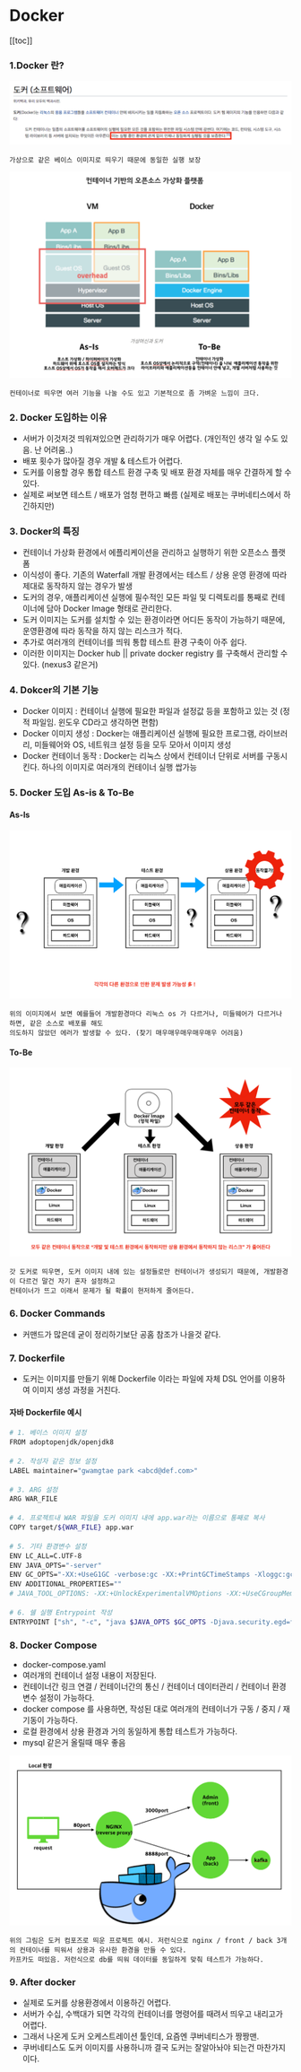 # Docker
[[toc]]
### 1.Docker 란?

![Alt text](../images/docker1.png)

```
가상으로 같은 베이스 이미지로 띄우기 때문에 동일한 실행 보장
```

![Alt text](../images/docker2.png)

```
컨테이너로 띄우면 여러 기능을 나눌 수도 있고 기본적으로 좀 가벼운 느낌이 크다.
```
### 2. Docker 도입하는 이유

- 서버가 이것저것 띄워져있으면 관리하기가 매우 어렵다. (개인적인 생각 일 수도 있음. 난 어려움..)
- 배포 횟수가 많아질 경우 개발 & 테스트가 어렵다.
- 도커를 이용할 경우 통합 테스트 환경 구축 및 배포 환경 자체를 매우 간결하게 할 수 있다.
- 실제로 써보면 테스트 / 배포가 엄청 편하고 빠름 (실제로 배포는 쿠버네티스에서 하긴하지만)

### 3. Docker의 특징

- 컨테이너 가상화 환경에서 에플리케이션을 관리하고 실행하기 위한 오픈소스 플랫폼
- 이식성이 좋다. 기존의 Waterfall 개발 환경에서는 테스트 / 상용 운영 환경에 따라 제대로 동작하지 않는 경우가 발생
- 도커의 경우, 애플리케이션 실행에 필수적인 모든 파일 및 디렉토리를 통째로 컨테이너에 담아 Docker Image 형태로 관리한다.
- 도커 이미지는 도커를 설치할 수 있는 환경이라면 어디든 동작이 가능하기 때문에, 운영환경에 따라 동작을 하지 않는 리스크가 적다.
- 추가로 여러개의 컨테이너를 띄워 통합 테스트 환경 구축이 아주 쉽다.
- 이러한 이미지는 Docker hub || private docker registry 를 구축해서 관리할 수 있다. (nexus3 같은거)

### 4. Dokcer의 기본 기능
- Docker 이미지 : 컨테이너 실행에 필요한 파일과 설정값 등을 포함하고 있는 것 (정적 파일임. 윈도우 CD라고 생각하면 편함)
- Docker 이미지 생성 : Docker는 애플리케이션 실행에 필요한 프로그램, 라이브러리, 미들웨어와 OS, 네트워크 설정 등을 모두 모아서 이미지 생성
- Docker 컨테이너 동작 : Docker는 리눅스 상에서 컨테이너 단위로 서버를 구동시킨다. 하나의 이미지로 여러개의 컨테이너 실행 쌉가능

### 5. Docker 도입 As-is & To-Be

#### As-Is
![Alt text](../images/docker3.png)

```
위의 이미지에서 보면 예를들어 개발환경마다 리눅스 os 가 다르거나, 미들웨어가 다르거나 하면, 같은 소스로 배포를 해도 
의도하지 않았던 에러가 발생할 수 있다. (찾기 매우매우매우매우매우 어려움)
```

#### To-Be
![Alt text](../images/docker4.png)

```
갓 도커로 띄우면, 도커 이미지 내에 있는 설정들로만 컨테이너가 생성되기 때문에, 개발환경이 다르건 말건 자기 혼자 설정하고
컨테이너가 뜨고 이래서 문제가 될 확률이 현저하게 줄어든다.
```

### 6. Docker Commands
- 커맨드가 많은데 굳이 정리하기보단 공홈 참조가 나을것 같다.

### 7. Dockerfile
- 도커는 이미지를 만들기 위해 Dockerfile 이라는 파일에 자체 DSL 언어를 이용하여 이미지 생성 과정을 거친다.

#### 자바 Dockerfile 예시
```sh
# 1. 베이스 이미지 설정
FROM adoptopenjdk/openjdk8

# 2. 작성자 같은 정보 설정
LABEL maintainer="gwamgtae park <abcd@def.com>"

# 3. ARG 설정
ARG WAR_FILE

# 4. 프로젝트내 WAR 파일을 도커 이미지 내에 app.war라는 이름으로 통째로 복사 
COPY target/${WAR_FILE} app.war

# 5. 기타 환경변수 설정
ENV LC_ALL=C.UTF-8
ENV JAVA_OPTS="-server"
ENV GC_OPTS="-XX:+UseG1GC -verbose:gc -XX:+PrintGCTimeStamps -Xloggc:gc.log"
ENV ADDITIONAL_PROPERTIES=""
# JAVA_TOOL_OPTIONS: -XX:+UnlockExperimentalVMOptions -XX:+UseCGroupMemoryLimitForHeap will be automatically picked up by adoptopenjdk

# 6. 쉘 실행 Entrypoint 작성
ENTRYPOINT ["sh", "-c", "java $JAVA_OPTS $GC_OPTS -Djava.security.egd=file:/dev/./urandom -jar /app.war $ADDITIONAL_PROPERTIES"]
```

### 8. Docker Compose
- docker-compose.yaml
- 여러개의 컨테이너 설정 내용이 저장된다.
- 컨테이너간 링크 연결 / 컨테이너간의 통신 / 컨테이너 데이터관리 / 컨테이너 환경변수 설정이 가능하다.
- docker compose 를 사용하면, 작성된 대로 여러개의 컨테이너가 구동 / 중지 / 재기동이 가능하다.
- 로컬 환경에서 상용 환경과 거의 동일하게 통합 테스트가 가능하다.
- mysql 같은거 올릴때 매우 좋음

![Alt text](../images/docker5.png)

```
위의 그림은 도커 컴포즈로 띄운 프로젝트 예시. 저런식으로 nginx / front / back 3개의 컨테이너를 띄워서 상용과 유사한 환경을 만들 수 있다.
카프카도 떠있음. 저런식으로 db를 띄워 데이터를 동일하게 맞춰 테스트가 가능하다.
```

### 9. After docker

- 실제로 도커를 상용환경에서 이용하긴 어렵다.
- 서버가 수십, 수백대가 되면 각각의 컨테이너를 명령어를 때려서 띄우고 내리고가 어렵다.
- 그래서 나온게 도커 오케스트레이션 툴인데, 요즘엔 쿠버네티스가 짱짱맨.
- 쿠버네티스도 도커 이미지를 사용하니까 결국 도커는 잘알아놔야 되는건 마찬가지이다.
